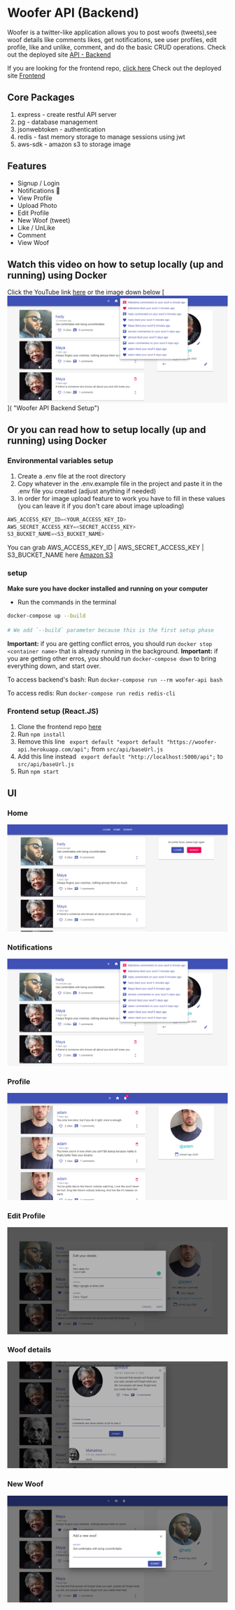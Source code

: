 # Woofer API (Backend)

Woofer is a twitter-like application allows you to post woofs (tweets),see woof details like comments likes, get notifications, see user profiles, edit profile, like and unlike, comment, and do the basic CRUD operations.
Check out the deployed site [API - Backend](https://woofer-api.herokuapp.com/)

If you are looking for the frontend repo, [click here](https://github.com/silvertechguy/woofer)
Check out the deployed site [Frontend](https://woofer-official.herokuapp.com/)

## Core Packages

1. express - create restful API server
2. pg - database management
3. jsonwebtoken - authentication
4. redis - fast memory storage to manage sessions using jwt
5. aws-sdk - amazon s3 to storage image

## Features

- Signup / Login
- Notifications 🔔
- View Profile
- Upload Photo
- Edit Profile
- New Woof (tweet)
- Like / UnLike
- Comment
- View Woof

## Watch this video on how to setup locally (up and running) using Docker

Click the YouTube link [here]() or the image down below
[![New Woof](screenshots/notifications.png)]( "Woofer API Backend Setup")

## Or you can read how to setup locally (up and running) using Docker

### Environmental variables setup

1. Create a .env file at the root directory
2. Copy whatever in the .env.example file in the project and paste it in the .env file you created (adjust anything if needed)
3. In order for image upload feature to work you have to fill in these values (you can leave it if you don't care about image uploading)

```javascript
AWS_ACCESS_KEY_ID=<YOUR_ACCESS_KEY_ID>
AWS_SECRET_ACCESS_KEY=<SECRET_ACCESS_KEY>
S3_BUCKET_NAME=<S3_BUCKET_NAME>
```

You can grab AWS_ACCESS_KEY_ID | AWS_SECRET_ACCESS_KEY | S3_BUCKET_NAME here [Amazon S3](https://aws.amazon.com/s3)

### setup

**Make sure you have docker installed and running on your computer**

- Run the commands in the terminal

```bash
docker-compose up --build

# We add `--build` parameter because this is the first setup phase
```

**Important:** if you are getting conflict erros, you should run `docker stop <container name>` that is already running in the background.
**Important:** if you are getting other erros, you should run `docker-compose down` to bring everything down, and start over.

To access backend's bash:
Run `docker-compose run --rm woofer-api bash`

To access redis:
Run `docker-compose run redis redis-cli`

### Frontend setup (React.JS)

1. Clone the frontend repo [here](https://github.com/silvertechguy/woofer)
2. Run `npm install`
3. Remove this line ` export default "export default "https://woofer-api.herokuapp.com/api";` from `src/api/baseUrl.js`
4. Add this line instead ` export default "http://localhost:5000/api";` to `src/api/baseUrl.js`
5. Run `npm start`

## UI

### Home

![Home](screenshots/home.png)

### Notifications

![Notifications](screenshots/notifications.png)

### Profile

![Profile](screenshots/profile.png)

### Edit Profile

![Edit Profile](screenshots/edit-profile.png)

### Woof details

![Woof](screenshots/view_profile.png)

### New Woof

![New Woof](screenshots/new_woof.png)
